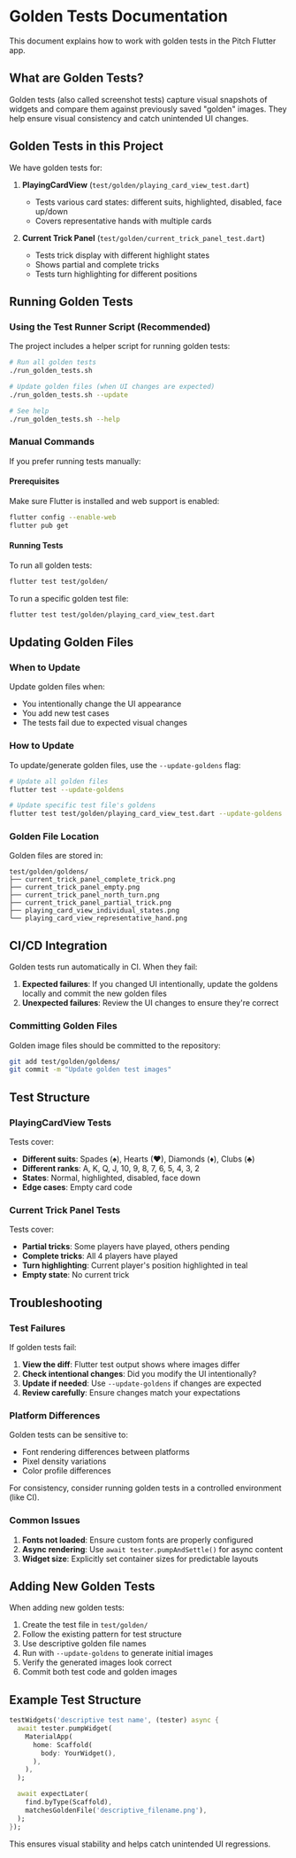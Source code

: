 # Golden Tests Documentation

This document explains how to work with golden tests in the Pitch Flutter app.

## What are Golden Tests?

Golden tests (also called screenshot tests) capture visual snapshots of widgets and compare them against previously saved "golden" images. They help ensure visual consistency and catch unintended UI changes.

## Golden Tests in this Project

We have golden tests for:

1. **PlayingCardView** (`test/golden/playing_card_view_test.dart`)
   - Tests various card states: different suits, highlighted, disabled, face up/down
   - Covers representative hands with multiple cards

2. **Current Trick Panel** (`test/golden/current_trick_panel_test.dart`)
   - Tests trick display with different highlight states
   - Shows partial and complete tricks
   - Tests turn highlighting for different positions

## Running Golden Tests

### Using the Test Runner Script (Recommended)

The project includes a helper script for running golden tests:

```bash
# Run all golden tests
./run_golden_tests.sh

# Update golden files (when UI changes are expected)
./run_golden_tests.sh --update

# See help
./run_golden_tests.sh --help
```

### Manual Commands

If you prefer running tests manually:

#### Prerequisites
Make sure Flutter is installed and web support is enabled:
```bash
flutter config --enable-web
flutter pub get
```

#### Running Tests
To run all golden tests:
```bash
flutter test test/golden/
```

To run a specific golden test file:
```bash
flutter test test/golden/playing_card_view_test.dart
```

## Updating Golden Files

### When to Update

Update golden files when:
- You intentionally change the UI appearance
- You add new test cases
- The tests fail due to expected visual changes

### How to Update

To update/generate golden files, use the `--update-goldens` flag:

```bash
# Update all golden files
flutter test --update-goldens

# Update specific test file's goldens
flutter test test/golden/playing_card_view_test.dart --update-goldens
```

### Golden File Location

Golden files are stored in:
```
test/golden/goldens/
├── current_trick_panel_complete_trick.png
├── current_trick_panel_empty.png
├── current_trick_panel_north_turn.png
├── current_trick_panel_partial_trick.png
├── playing_card_view_individual_states.png
└── playing_card_view_representative_hand.png
```

## CI/CD Integration

Golden tests run automatically in CI. When they fail:

1. **Expected failures**: If you changed UI intentionally, update the goldens locally and commit the new golden files
2. **Unexpected failures**: Review the UI changes to ensure they're correct

### Committing Golden Files

Golden image files should be committed to the repository:
```bash
git add test/golden/goldens/
git commit -m "Update golden test images"
```

## Test Structure

### PlayingCardView Tests

Tests cover:
- **Different suits**: Spades (♠), Hearts (♥), Diamonds (♦), Clubs (♣)
- **Different ranks**: A, K, Q, J, 10, 9, 8, 7, 6, 5, 4, 3, 2
- **States**: Normal, highlighted, disabled, face down
- **Edge cases**: Empty card code

### Current Trick Panel Tests

Tests cover:
- **Partial tricks**: Some players have played, others pending
- **Complete tricks**: All 4 players have played
- **Turn highlighting**: Current player's position highlighted in teal
- **Empty state**: No current trick

## Troubleshooting

### Test Failures

If golden tests fail:

1. **View the diff**: Flutter test output shows where images differ
2. **Check intentional changes**: Did you modify the UI intentionally?
3. **Update if needed**: Use `--update-goldens` if changes are expected
4. **Review carefully**: Ensure changes match your expectations

### Platform Differences

Golden tests can be sensitive to:
- Font rendering differences between platforms
- Pixel density variations
- Color profile differences

For consistency, consider running golden tests in a controlled environment (like CI).

### Common Issues

1. **Fonts not loaded**: Ensure custom fonts are properly configured
2. **Async rendering**: Use `await tester.pumpAndSettle()` for async content
3. **Widget size**: Explicitly set container sizes for predictable layouts

## Adding New Golden Tests

When adding new golden tests:

1. Create the test file in `test/golden/`
2. Follow the existing pattern for test structure
3. Use descriptive golden file names
4. Run with `--update-goldens` to generate initial images
5. Verify the generated images look correct
6. Commit both test code and golden images

## Example Test Structure

```dart
testWidgets('descriptive test name', (tester) async {
  await tester.pumpWidget(
    MaterialApp(
      home: Scaffold(
        body: YourWidget(),
      ),
    ),
  );

  await expectLater(
    find.byType(Scaffold),
    matchesGoldenFile('descriptive_filename.png'),
  );
});
```

This ensures visual stability and helps catch unintended UI regressions.